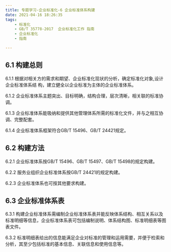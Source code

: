 ```yaml
---
title: 专题学习-企业标准化-6 企业标准体系构建
date: 2021-04-16 18:26:35
tags: 
	- 标准化
	- GB/T 35778-2017  企业标准化工作 指南
	- 企业标准化
	- 指南

---
```


## 6.1 构建总则

6.1.1 根据对相关方的需求和期望、企业标准化现状的分析，确定标准化对象,设计企业标准体系结 构，建立健全以企业标准为主体的企业标准体系。

6.1.2 企业标准体系主题突出、目标明确，结构合理，层次清晰，相关联的标准协调。

6.1.3 企业标准体系能吸纳和提供其他管理体系所需的标准化文件，并与之相互协调、完整配套。

6.1.4 企业标准体系框架符合GB/T 15496、GB/T 24421规定。

## 6.2 构建方法

6.2.1	企业标准体系按GB/T 15496、GB/T 15497、GB/T 15498的规定构建。

6.2.2	服务业组织企业标准体系按GB/T 24421的规定构建。

6.2.3 企业标准体系也可按其他要求构建。

## 6.3 企业标准体系表

6.3.1 构建企业标准体系需编制企业标准体系表并能反映体系结构、相互关系以及标准明细等信息，企业标准体系表可包括编制说明、体系结构图、标准明细表等图表文件。

6.3.2 标准明细表给出的信息能满足企业对标准的管理和运用需要，并便于检索和分析，其至少包括标准的基本信息、关联信息和使用信息等。

